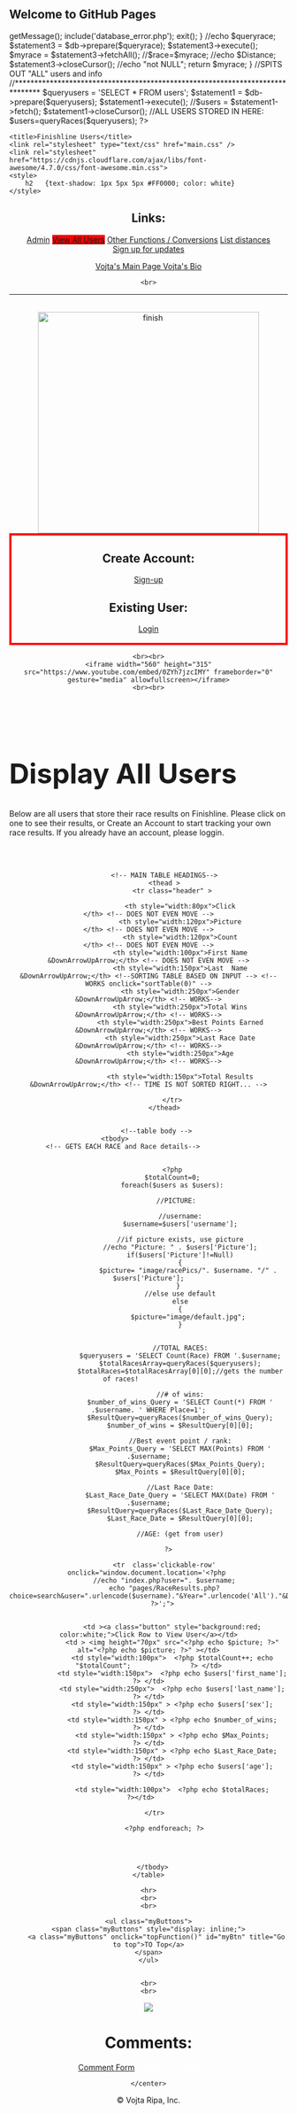 ## Welcome to GitHub Pages

<?php
// ***index.php use to be called USERS.php
require_once('pages/database.php');
/*   VARIABLES **************************************************************
*****************************************************************************/
// This should be working, returns an array of race results.
function queryRaces($queryrace) 
{
    
	$dsn = 'mysql:host=vojta-data.db.sonic.net; dbname=vojta_data';
    $username = 'vojta_data-all';
    $password = '590d05cd';
    try 
	{
        $db = new PDO($dsn, $username, $password);
    } 
	catch (PDOException $e) 
	{
        $error_message = $e->getMessage();
        include('database_error.php');
        exit();
    } 
	//echo $queryrace;
	$statement3 = $db->prepare($queryrace);
	$statement3->execute();
	$myrace = $statement3->fetchAll();
	//$race=$myrace;
	//echo $Distance;
	
	$statement3->closeCursor();
	//echo "not NULL";
	return $myrace;
} 
//SPITS OUT "ALL" users and info
//****************************************************************************** 
	$queryusers = 'SELECT * FROM users';
	$statement1 = $db->prepare($queryusers);
	$statement1->execute();
	//$users = $statement1->fetch();
	$statement1->closeCursor();
	
	//ALL USERS STORED IN HERE:
	$users=queryRaces($queryusers);
?>







<!-- HTML --------------------------------------------------------------------------------------------------------------------------->
<!DOCTYPE html>
<html>
<!-- the head section -->
<head>
	<!-- FOR SORTING TABLES!!! -->
	<script src="pages/sorttable.js"></script> 
	<!-- INCLUDING FOR ALL JAVASCRIPT! -->
	<script src="pages/javascript_RaceResults.js"></script> 
	
    <title>Finishline Users</title>
    <link rel="stylesheet" type="text/css" href="main.css" />
	<link rel="stylesheet" href="https://cdnjs.cloudflare.com/ajax/libs/font-awesome/4.7.0/css/font-awesome.min.css">
	<style> 
		h2   {text-shadow: 1px 5px 5px #FF0000; color: white}  
	</style>

</head>

<!-- the body section -->
<body onload="Init ()">


<main>




<!-- TOP BUTTONS -->  
   <center>
   <span class="myButtons" style="display: inline;">
   
   <h2> Links: </h2>
   
   <a class="button" href="pages/login.php" >Admin</a> <!--indexAdmin.php -->
   <a class="button" href="index.php" style="background-color:red;" >View All Users</a>
   <a class="button" href="pages/functions.php">Other Functions / Conversions</a>
   <a class="button" href="pages/distance_list.php">List distances</a>     
   <a class="button" href="pages/signup.php" >Sign up for updates</a>
   
   <a class="button" href="http://vojta.users.sonic.net/blog/"> Vojta's Main Page </a>
   <a class="button" href="pages/about.html">Vojta's Bio</a>
   
   </span>
   
    <br>
   <hr  >
   <br>
   <!--<h1 style="font-size:100px;">Finishline </h1>-->
	<img src='image/finishline2.jpg' alt='finish' align='center'  height="400"> 
   </center>

<center>
	<div style="border: 4px solid red;">
		<span><h2> Create Account: </h2><p style="display: inline;"><a class="button" href="pages/create_account.php" >Sign-up</a></p></span><br>
		<span><h2> Existing User: </h2><p style="display: inline;"><a class="button" href="pages/login.php" >Login</a></p><br><br></span>
	</div>
	
	<br><br>
	<iframe width="560" height="315" src="https://www.youtube.com/embed/0ZYh7jzcIMY" frameborder="0" gesture="media" allowfullscreen></iframe>
	<br><br>
</center>



<br><br>
<h1 style="font-size:50px;"> Display All Users </h1>	
<p>Below are all users that store their race results on Finishline. Please click on one to see their results, or Create an Account to start tracking your own race results. If you already have an account, please loggin.</p>

<br>
<br>


<!-- STARTING TABLE OF DATA -->
<center>
	<!--<div style="height:400px; overflow:auto; display:block;">  -->
	   <table id="races" class="scroll sortable" >
		  	
			<!-- MAIN TABLE HEADINGS-->
			<thead >
				<tr class="header" >
					
					<th style="width:80px">Click              					    </th> <!-- DOES NOT EVEN MOVE -->
					<th style="width:120px">Picture                					</th> <!-- DOES NOT EVEN MOVE -->
					<th style="width:120px">Count                					</th> <!-- DOES NOT EVEN MOVE -->
					<th style="width:100px">First Name            &DownArrowUpArrow;</th> <!-- DOES NOT EVEN MOVE -->
					<th style="width:150px">Last  Name            &DownArrowUpArrow;</th> <!--SORTING TABLE BASED ON INPUT --> <!-- WORKS onclick="sortTable(0)" -->
					<th style="width:250px">Gender                &DownArrowUpArrow;</th> <!-- WORKS-->
					<th style="width:250px">Total Wins                &DownArrowUpArrow;</th> <!-- WORKS-->
					<th style="width:250px">Best Points Earned        &DownArrowUpArrow;</th> <!-- WORKS-->
					<th style="width:250px">Last Race Date            &DownArrowUpArrow;</th> <!-- WORKS-->
					<th style="width:250px">Age               &DownArrowUpArrow;</th> <!-- WORKS-->
					
					<th style="width:150px">Total Results         &DownArrowUpArrow;</th> <!-- TIME IS NOT SORTED RIGHT... -->
					
				</tr>
			</thead>
        
		
		<!--table body -->
		 <tbody>                      
            <!-- GETS EACH RACE and Race details-->                     
				
				
				<?php
				$totalCount=0;
				foreach($users as $users):
					
					//PICTURE:	
					
					//username:
					$username=$users['username'];
									
					//if picture exists, use picture
					//echo "Picture: " . $users['Picture'];
					if($users['Picture']!=Null)
					{
						$picture= "image/racePics/". $username. "/" . $users['Picture'];
					} 
					//else use default
					else
					{
						$picture="image/default.jpg";
					}
					
					
					//TOTAL RACES:
					$queryusers = 'SELECT Count(Race) FROM '.$username;
					$totalRacesArray=queryRaces($queryusers);
					$totalRaces=$totalRacesArray[0][0];//gets the number of races!				
					
					//# of wins:
					$number_of_wins_Query = 'SELECT Count(*) FROM ' .$username. ' WHERE Place=1';
					$ResultQuery=queryRaces($number_of_wins_Query);
					$number_of_wins = $ResultQuery[0][0];
										
					//Best event point / rank:
					$Max_Points_Query = 'SELECT MAX(Points) FROM ' .$username;
					$ResultQuery=queryRaces($Max_Points_Query);
					$Max_Points = $ResultQuery[0][0];
										
					//Last Race Date:
					$Last_Race_Date_Query = 'SELECT MAX(Date) FROM ' .$username;
					$ResultQuery=queryRaces($Last_Race_Date_Query);
					$Last_Race_Date = $ResultQuery[0][0];
										
					//AGE: (get from user)
					
				?>	
				
			<tr  class='clickable-row'  onclick="window.document.location='<?php 
			//echo "index.php?user=". $username;
			echo "pages/RaceResults.php?choice=search&user=".urlencode($username)."&Year=".urlencode('All')."&Distance=".urlencode('All'); 
			?>';"> 
			
							
				<td ><a class="button" style="background:red; color:white;">Click Row to View User</a></td>
				<td > <img height="70px" src="<?php echo $picture; ?>" alt="<?php echo $picture; ?>" ></td>
				<td style="width:100px">  <?php $totalCount++; echo "$totalCount";  			 ?> </td>
				<td style="width:150px">  <?php echo $users['first_name'];                 		 ?> </td>
				<td style="width:250px">  <?php echo $users['last_name'];                        ?> </td>
				<td style="width:150px" > <?php echo $users['sex'];                              ?> </td>
				<td style="width:150px" > <?php echo $number_of_wins;                              ?> </td>
				<td style="width:150px" > <?php echo $Max_Points;                              ?> </td>
				<td style="width:150px" > <?php echo $Last_Race_Date;                              ?> </td>
				<td style="width:150px" > <?php echo $users['age'];                              		 ?> </td>
				
				<td style="width:100px">  <?php echo $totalRaces;                            	 ?></td>	
						
           </tr>	

            <?php endforeach; ?>
			
			
		
			
		 </tbody> 	
	</table>

	<hr>
	<br>
	<br>
	
	
<!--TO TOP OF PAGE-->	
	<ul class="myButtons">
	<span class="myButtons" style="display: inline;">
		<a class="myButtons" onclick="topFunction()" id="myBtn" title="Go to top">TO Top</a>
	</span>
	</ul>


	<br>
	<br>
<!--DONATE-->
<a class="button" href="https://paypal.me/VojtaR" ><img src="https://encrypted-tbn0.gstatic.com/images?q=tbn:ANd9GcQm_YX3h8Gtk6xGAHV_Jw2eIFLlto_nDU_kBNGFfB0ukQux31Ak8w" ></a>


<!-- begin wwww.htmlcommentbox.com -->
 <h1>Comments: </h1>
 <div style="color:white;" id="HCB_comment_box"><a href="http://www.htmlcommentbox.com">Comment Form</a> is loading comments...</div>
 <link rel="stylesheet" type="text/css" href="//www.htmlcommentbox.com/static/skins/bootstrap/twitter-bootstrap.css?v=0" />
 <script type="text/javascript" id="hcb"> /*<!--*/ if(!window.hcb_user){hcb_user={};} (function(){var s=document.createElement("script"), l=hcb_user.PAGE || (""+window.location).replace(/'/g,"%27"), h="//www.htmlcommentbox.com";s.setAttribute("type","text/javascript");s.setAttribute("src", h+"/jread?page="+encodeURIComponent(l).replace("+","%2B")+"&mod=%241%24wq1rdBcg%24DnRxkqNQmUnhoputqLMl10"+"&opts=16862&num=10&ts=1499300164544");if (typeof s!="undefined") document.getElementsByTagName("head")[0].appendChild(s);})(); /*-->*/ </script>
<!-- end www.htmlcommentbox.com -->
	
	</center>
</main>
<footer>
    <p>&copy; <?php echo date("Y"); ?> Vojta Ripa, Inc.</p>
</footer>
</body>
